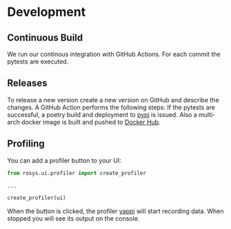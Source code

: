 # Development

## Continuous Build

We run our continous integration with GitHub Actions.
For each commit the pytests are executed.

## Releases

To release a new version create a new version on GitHub and describe the changes.
A GitHub Action performs the following steps:
If the pytests are successful, a poetry build and deployment to [pypi](https://pypi.org/project/rosys/) is issued.
Also a multi-arch docker image is built and pushed to [Docker Hub](https://hub.docker.com/r/zauberzeug/rosys).

## Profiling

You can add a profiler button to your UI:

```python
from rosys.ui.profiler import create_profiler

...

create_profiler(ui)
```

When the button is clicked, the profiler [yappi](https://github.com/sumerc/yappi) will start recording data.
When stopped you will see its output on the console.
